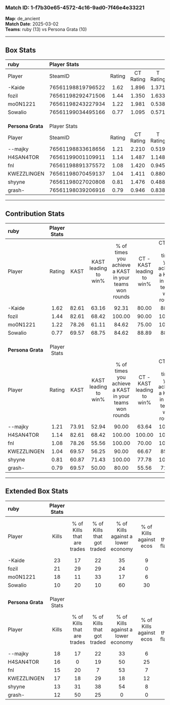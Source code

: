 ### Match ID: 1-f7b30e65-4572-4c16-9ad0-7f46e4e33221  
**Map**: de_ancient  
**Match Date**: 2025-03-02  
**Teams**: ruby (13) vs Persona Grata (10)  

---  

## Box Stats  

| **ruby**          | Player Stats      |        |           |          |       |       |       |         |        |      |     |
| :- | :- | :-: | :-: | :-: | :-: | :-: | :-: | :-: | :-: | :-: | :-: |
| Player            | SteamID           | Rating | CT Rating | T Rating | KAST  |  ADR  | Kills | Assists | Deaths | K/D  | HS% |
| -Kaide            | 76561198819796522 |  1.62  |   1.896   |  1.371   | 82.61 | 105.1 |  23   |    8    |   12   | 1.92 | 60  |
| fozil             | 76561198292471506 |  1.44  |   1.350   |  1.633   | 82.61 | 88.5  |  21   |    6    |   14   | 1.50 | 61  |
| mo0N1221          | 76561198243227934 |  1.22  |   1.981   |  0.538   | 78.26 | 80.1  |  18   |    6    |   16   | 1.13 | 44  |
| Sowalio           | 76561199034495166 |  0.77  |   1.095   |  0.571   | 69.57 | 53.3  |  10   |    6    |   16   | 0.63 | 70  |
|                   |                   |        |           |          |       |       |       |         |        |      |     |
|                   |                   |        |           |          |       |       |       |         |        |      |     |
|                   |                   |        |           |          |       |       |       |         |        |      |     |
| **Persona Grata** | Player Stats      |        |           |          |       |       |       |         |        |      |     |
| Player            | SteamID           | Rating | CT Rating | T Rating | KAST  |  ADR  | Kills | Assists | Deaths | K/D  | HS% |
| --majky           | 76561198833618656 |  1.21  |   2.210   |  0.519   | 73.91 | 105.6 |  18   |    8    |   19   | 0.95 | 61  |
| H4SAN4TOR         | 76561199001109911 |  1.14  |   1.487   |  1.148   | 82.61 | 78.7  |  16   |    9    |   18   | 0.89 | 43  |
| fnl               | 76561198891375572 |  1.08  |   1.420   |  0.945   | 78.26 | 75.8  |  15   |    8    |   17   | 0.88 | 20  |
| KWEZZLINGEN       | 76561198070459137 |  1.04  |   1.411   |  0.880   | 69.57 | 77.3  |  17   |    6    |   19   | 0.89 | 64  |
| shyyne            | 76561198027020808 |  0.81  |   1.476   |  0.488   | 60.87 | 53.9  |  13   |    4    |   16   | 0.81 | 69  |
| grash-            | 76561198039206916 |  0.79  |   0.946   |  0.838   | 69.57 | 54.3  |  12   |    4    |   18   | 0.67 | 50  |
---  

## Contribution Stats  

| **ruby**          | Player Stats |       |                      |                                                        |                           |                                                             |                          |                                                            |
| :- | :-: | :-: | :-: | :-: | :-: | :-: | :-: | :-: |
| Player            |    Rating    | KAST  | KAST leading to win% | % of times you achieve a KAST in your teams won rounds | CT - KAST leading to win% | CT - % of times you achieve a KAST in your teams won rounds | T - KAST leading to win% | T - % of times you achieve a KAST in your teams won rounds |
| -Kaide            |     1.62     | 82.61 |        63.16         |                         92.31                          |           80.00           |                            88.89                            |          44.44           |                           100.00                           |
| fozil             |     1.44     | 82.61 |        68.42         |                         100.00                         |           90.00           |                           100.00                            |          44.44           |                           100.00                           |
| mo0N1221          |     1.22     | 78.26 |        61.11         |                         84.62                          |           75.00           |                           100.00                            |          33.33           |                           50.00                            |
| Sowalio           |     0.77     | 69.57 |        68.75         |                         84.62                          |           88.89           |                            88.89                            |          42.86           |                           75.00                            |
|                   |              |       |                      |                                                        |                           |                                                             |                          |                                                            |
|                   |              |       |                      |                                                        |                           |                                                             |                          |                                                            |
|                   |              |       |                      |                                                        |                           |                                                             |                          |                                                            |
| **Persona Grata** | Player Stats |       |                      |                                                        |                           |                                                             |                          |                                                            |
| Player            |    Rating    | KAST  | KAST leading to win% | % of times you achieve a KAST in your teams won rounds | CT - KAST leading to win% | CT - % of times you achieve a KAST in your teams won rounds | T - KAST leading to win% | T - % of times you achieve a KAST in your teams won rounds |
| --majky           |     1.21     | 73.91 |        52.94         |                         90.00                          |           63.64           |                           100.00                            |          33.33           |                           66.67                            |
| H4SAN4TOR         |     1.14     | 82.61 |        68.42         |                         100.00                         |          100.00           |                           100.00                            |          40.00           |                           100.00                           |
| fnl               |     1.08     | 78.26 |        55.56         |                         100.00                         |           70.00           |                           100.00                            |          37.50           |                           100.00                           |
| KWEZZLINGEN       |     1.04     | 69.57 |        56.25         |                         90.00                          |           66.67           |                            85.71                            |          42.86           |                           100.00                           |
| shyyne            |     0.81     | 60.87 |        71.43         |                         100.00                         |           77.78           |                           100.00                            |          60.00           |                           100.00                           |
| grash-            |     0.79     | 69.57 |        50.00         |                         80.00                          |           55.56           |                            71.43                            |          42.86           |                           100.00                           |
---  

## Extended Box Stats  

| **ruby**          | Player Stats |                            |                            |                                    |                         |                              |                                 |        |                             |                                     |                          |                               |                            |
| :- | :-: | :-: | :-: | :-: | :-: | :-: | :-: | :-: | :-: | :-: | :-: | :-: | :-: |
| Player            |    Kills     | % of Kills that are trades | % of Kills that got traded | % of Kills against a lower economy | % of Kills against ecos | % of Kills that are flawless | % of Kills that are close duels | Deaths | % of Deaths that get traded | % of Deaths against a lower economy | % of Deaths against ecos | % of Deaths that are flawless | % of Deaths that are close |
| -Kaide            |      23      |             17             |             22             |                 35                 |            9            |              48              |                9                |   12   |             17              |                 25                  |            0             |              67               |             8              |
| fozil             |      21      |             29             |             29             |                 24                 |            0            |              57              |               10                |   14   |             14              |                 43                  |            7             |              71               |             0              |
| mo0N1221          |      18      |             11             |             33             |                 17                 |            6            |              56              |               11                |   16   |             19              |                 31                  |            6             |              69               |             6              |
| Sowalio           |      10      |             20             |             10             |                 60                 |           30            |              70              |                0                |   16   |             19              |                 25                  |            0             |              69               |             6              |
|                   |              |                            |                            |                                    |                         |                              |                                 |        |                             |                                     |                          |                               |                            |
|                   |              |                            |                            |                                    |                         |                              |                                 |        |                             |                                     |                          |                               |                            |
|                   |              |                            |                            |                                    |                         |                              |                                 |        |                             |                                     |                          |                               |                            |
| **Persona Grata** | Player Stats |                            |                            |                                    |                         |                              |                                 |        |                             |                                     |                          |                               |                            |
| Player            |    Kills     | % of Kills that are trades | % of Kills that got traded | % of Kills against a lower economy | % of Kills against ecos | % of Kills that are flawless | % of Kills that are close duels | Deaths | % of Deaths that get traded | % of Deaths against a lower economy | % of Deaths against ecos | % of Deaths that are flawless | % of Deaths that are close |
| --majky           |      18      |             17             |             22             |                 33                 |            6            |              61              |               11                |   19   |             26              |                  5                  |            0             |              47               |             16             |
| H4SAN4TOR         |      16      |             0              |             19             |                 50                 |           25            |              50              |                0                |   18   |             44              |                 28                  |            0             |              33               |             6              |
| fnl               |      15      |             20             |             7              |                 53                 |            7            |              53              |                7                |   17   |             24              |                  6                  |            0             |              47               |             6              |
| KWEZZLINGEN       |      17      |             18             |             29             |                 18                 |           12            |              65              |                0                |   19   |             26              |                 32                  |            5             |              63               |             0              |
| shyyne            |      13      |             31             |             38             |                 54                 |            8            |              69              |                8                |   16   |             19              |                  6                  |            0             |              63               |             6              |
| grash-            |      12      |             50             |             25             |                 0                  |            0            |              58              |                0                |   18   |             22              |                 17                  |            0             |              61               |             6              |
